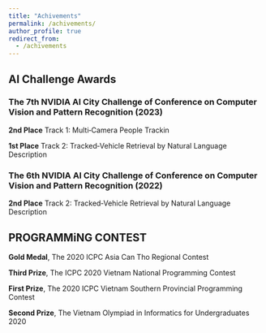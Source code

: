 ```yaml
---
title: "Achivements"
permalink: /achivements/
author_profile: true
redirect_from:
  - /achivements
---
```


<div class="text-justify">
<h2> AI Challenge Awards</h2>

<div class="cvhonor">
    <h3>The 7th NVIDIA AI City Challenge of Conference on Computer Vision and Pattern Recognition (2023)</h3>
    <p><strong>2nd Place</strong> Track 1: Multi‑Camera People Trackin</p>
    <p><strong>1st Place</strong> Track 2: Tracked‑Vehicle Retrieval by Natural Language Description</p>
    <h3>The 6th NVIDIA AI City Challenge of Conference on Computer Vision and Pattern Recognition (2022)</h3>
    <p><strong>2nd Place</strong> Track 2: Tracked‑Vehicle Retrieval by Natural Language Description</p>
</div>

<div class="text-justify">

<h2> PROGRAMMiNG CONTEST</h2>
<p><strong>Gold Medal</strong>, The 2020 ICPC Asia Can Tho Regional Contest</p>
<p><strong>Third Prize</strong>, The ICPC 2020 Vietnam National Programming Contest</p>
<p><strong>First Prize</strong>, The 2020 ICPC Vietnam Southern Provincial Programming Contest</p>
<p><strong>Second Prize</strong>, The Vietnam Olympiad in Informatics for Undergraduates 2020</p>



<style>
    .text-justify section p {
        display: flex;
        align-items: center;
        margin-bottom: 0.5em; /* Adjust the spacing as needed */
    }

    .text-justify section p::before {
        content: "\2022"; /* Unicode character for a bullet point (dot) */
        font-size: 1.5em; /* Adjust the font size as needed */
        margin-right: 0.5em; /* Adjust the spacing between the dot and the text */
    }
</style>
